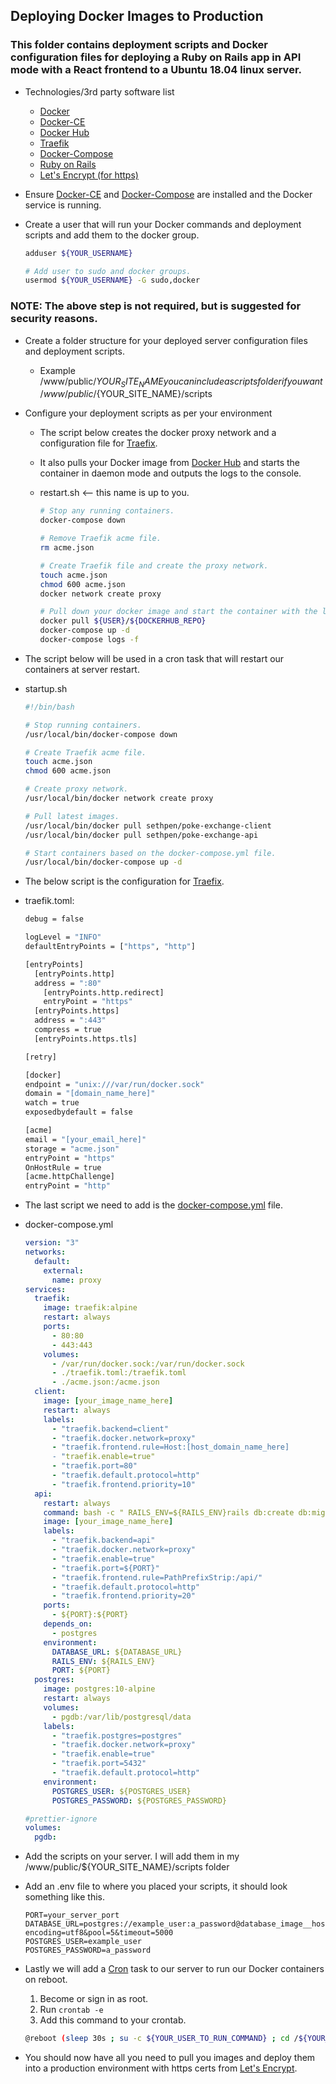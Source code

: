 ## Deploying Docker Images to Production

### This folder contains deployment scripts and Docker configuration files for deploying a Ruby on Rails app in API mode with a React frontend to a Ubuntu 18.04 linux server.

- Technologies/3rd party software list

  - [Docker](https://www.docker.com/)
  - [Docker-CE](https://docs.docker.com/install/linux/docker-ce/ubuntu/)
  - [Docker Hub](https://hub.docker.com)
  - [Traefik](https://traefik.io/)
  - [Docker-Compose](https://docs.docker.com/compose/)
  - [Ruby on Rails](https://rubyonrails.org/)
  - [Let's Encrypt (for https)](https://letsencrypt.org/)

- Ensure [Docker-CE](https://docs.docker.com/install/linux/docker-ce/ubuntu/) and [Docker-Compose](https://docs.docker.com/compose/) are installed and the Docker service is running.
- Create a user that will run your Docker commands and deployment scripts and add them to the docker group.

  ```bash
  adduser ${YOUR_USERNAME}

  # Add user to sudo and docker groups.
  usermod ${YOUR_USERNAME} -G sudo,docker
  ```

### **NOTE**: The above step is not required, but is suggested for security reasons.

- Create a folder structure for your deployed server configuration files and deployment scripts.

  - Example /www/public/${YOUR_SITE_NAME} you can include a scripts folder if you want /www/public/${YOUR_SITE_NAME}/scripts

- Configure your deployment scripts as per your environment

  - The script below creates the docker proxy network and a configuration file for [Traefix](https://traefik.io/).
  - It also pulls your Docker image from [Docker Hub](https://hub.docker.com) and starts the container in daemon mode and outputs the logs to the console.

  - restart.sh <-- this name is up to you.

    ```bash
    # Stop any running containers.
    docker-compose down

    # Remove Traefik acme file.
    rm acme.json

    # Create Traefik file and create the proxy network.
    touch acme.json
    chmod 600 acme.json
    docker network create proxy

    # Pull down your docker image and start the container with the logs.
    docker pull ${USER}/${DOCKERHUB_REPO}
    docker-compose up -d
    docker-compose logs -f
    ```

- The script below will be used in a cron task that will restart our containers at server restart.
- startup.sh

  ```bash
  #!/bin/bash

  # Stop running containers.
  /usr/local/bin/docker-compose down

  # Create Traefik acme file.
  touch acme.json
  chmod 600 acme.json

  # Create proxy network.
  /usr/local/bin/docker network create proxy

  # Pull latest images.
  /usr/local/bin/docker pull sethpen/poke-exchange-client
  /usr/local/bin/docker pull sethpen/poke-exchange-api

  # Start containers based on the docker-compose.yml file.
  /usr/local/bin/docker-compose up -d
  ```

- The below script is the configuration for [Traefix](https://docs.traefik.io/configuration/backends/file/).
- traefik.toml:

  ```bash
  debug = false

  logLevel = "INFO"
  defaultEntryPoints = ["https", "http"]

  [entryPoints]
    [entryPoints.http]
    address = ":80"
      [entryPoints.http.redirect]
      entryPoint = "https"
    [entryPoints.https]
    address = ":443"
    compress = true
    [entryPoints.https.tls]

  [retry]

  [docker]
  endpoint = "unix:///var/run/docker.sock"
  domain = "[domain_name_here]"
  watch = true
  exposedbydefault = false

  [acme]
  email = "[your_email_here]"
  storage = "acme.json"
  entryPoint = "https"
  OnHostRule = true
  [acme.httpChallenge]
  entryPoint = "http"
  ```

- The last script we need to add is the [docker-compose.yml](https://docs.docker.com/compose/compose-file/) file.
- docker-compose.yml

  ```yml
  version: "3"
  networks:
    default:
      external:
        name: proxy
  services:
    traefik:
      image: traefik:alpine
      restart: always
      ports:
        - 80:80
        - 443:443
      volumes:
        - /var/run/docker.sock:/var/run/docker.sock
        - ./traefik.toml:/traefik.toml
        - ./acme.json:/acme.json
    client:
      image: [your_image_name_here]
      restart: always
      labels:
        - "traefik.backend=client"
        - "traefik.docker.network=proxy"
        - "traefik.frontend.rule=Host:[host_domain_name_here]
        - "traefik.enable=true"
        - "traefik.port=80"
        - "traefik.default.protocol=http"
        - "traefik.frontend.priority=10"
    api:
      restart: always
      command: bash -c " RAILS_ENV=${RAILS_ENV}rails db:create db:migrate db:seed && RAILS_ENV=${RAILS_ENV} rails s -p ${PORT} -b '0.0.0.0'"
      image: [your_image_name_here]
      labels:
        - "traefik.backend=api"
        - "traefik.docker.network=proxy"
        - "traefik.enable=true"
        - "traefik.port=${PORT}"
        - "traefik.frontend.rule=PathPrefixStrip:/api/"
        - "traefik.default.protocol=http"
        - "traefik.frontend.priority=20"
      ports:
        - ${PORT}:${PORT}
      depends_on:
        - postgres
      environment:
        DATABASE_URL: ${DATABASE_URL}
        RAILS_ENV: ${RAILS_ENV}
        PORT: ${PORT}
    postgres:
      image: postgres:10-alpine
      restart: always
      volumes:
        - pgdb:/var/lib/postgresql/data
      labels:
        - "traefik.postgres=postgres"
        - "traefik.docker.network=proxy"
        - "traefik.enable=true"
        - "traefik.port=5432"
        - "traefik.default.protocol=http"
      environment:
        POSTGRES_USER: ${POSTGRES_USER}
        POSTGRES_PASSWORD: ${POSTGRES_PASSWORD}

  #prettier-ignore
  volumes:
    pgdb:
  ```

- Add the scripts on your server. I will add them in my /www/public/\${YOUR_SITE_NAME}/scripts folder
- Add an .env file to where you placed your scripts, it should look something like this.

  ```
  PORT=your_server_port
  DATABASE_URL=postgres://example_user:a_password@database_image__host_name:5432/db_name?encoding=utf8&pool=5&timeout=5000
  POSTGRES_USER=example_user
  POSTGRES_PASSWORD=a_password
  ```

- Lastly we will add a [Cron](https://en.wikipedia.org/wiki/Cron) task to our server to run our Docker containers on reboot.

  1. Become or sign in as root.
  2. Run `crontab -e`
  3. Add this command to your crontab.

  ```bash
  @reboot (sleep 30s ; su -c ${YOUR_USER_TO_RUN_COMMAND} ; cd /${YOUR_PATH_TO_STARTUP_SCRIPT} ; ./${NAME_OF_STARTUP_SCRIPT}.sh)&
  ```

- You should now have all you need to pull you images and deploy them into a production environment with https certs from [Let's Encrypt](https://letsencrypt.org/).
